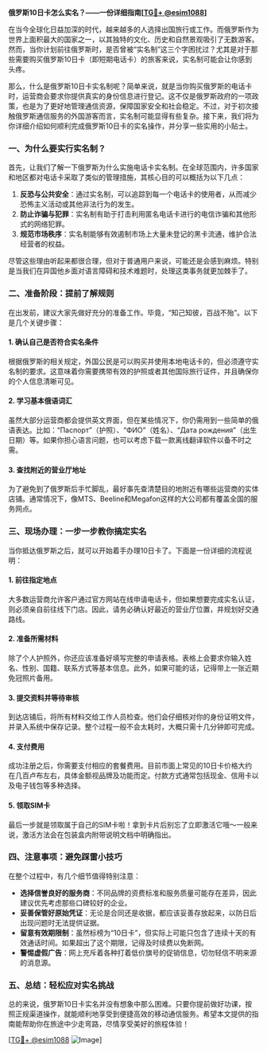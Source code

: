 **俄罗斯10日卡怎么实名？——一份详细指南[[TG💪+ @esim1088](https://t.me/s/esim1088)]**

在当今全球化日益加深的时代，越来越多的人选择出国旅行或工作。而俄罗斯作为世界上面积最大的国家之一，以其独特的文化、历史和自然景观吸引了无数游客。然而，当你计划前往俄罗斯时，是否曾被“实名制”这三个字困扰过？尤其是对于那些需要购买俄罗斯10日卡（即短期电话卡）的旅客来说，实名制可能会让你感到头疼。

那么，什么是俄罗斯10日卡实名制呢？简单来说，就是当你购买俄罗斯的电话卡时，运营商会要求你提供真实的身份信息进行登记。这不仅是俄罗斯政府的一项政策，也是为了更好地管理通信资源，保障国家安全和社会稳定。不过，对于初次接触俄罗斯通信服务的外国游客而言，实名制可能显得有些复杂。接下来，我们将为你详细介绍如何顺利完成俄罗斯10日卡的实名操作，并分享一些实用的小贴士。

### 一、为什么要实行实名制？

首先，让我们了解一下俄罗斯为什么实施电话卡实名制。在全球范围内，许多国家和地区都对电话卡采取了类似的管理措施，其核心目的可以概括为以下几点：

1. **反恐与公共安全**：通过实名制，可以追踪到每一个电话卡的使用者，从而减少恐怖主义活动或其他非法行为的发生。
2. **防止诈骗与犯罪**：实名制有助于打击利用匿名电话卡进行的电信诈骗和其他形式的网络犯罪。
3. **规范市场秩序**：实名制能够有效遏制市场上大量未登记的黑卡流通，维护合法经营者的权益。

尽管这些理由听起来都很合理，但对于普通用户来说，可能还是会感到麻烦。特别是当我们在异国他乡面对语言障碍和技术难题时，处理这类事务就更加棘手了。

### 二、准备阶段：提前了解规则

在出发前，建议大家先做好充分的准备工作。毕竟，“知己知彼，百战不殆”。以下是几个关键步骤：

#### 1. 确认自己是否符合实名条件
根据俄罗斯的相关规定，外国公民是可以购买并使用本地电话卡的，但必须遵守实名制的要求。这意味着你需要携带有效的护照或者其他国际旅行证件，并且确保你的个人信息清晰可见。

#### 2. 学习基本俄语词汇
虽然大部分运营商都会提供英文界面，但在某些情况下，你仍需用到一些简单的俄语表达。比如：“Паспорт”（护照）、“ФИО”（姓名）、“Дата рождения”（出生日期）等。如果你担心语言问题，也可以考虑下载一款离线翻译软件以备不时之需。

#### 3. 查找附近的营业厅地址
为了避免到了俄罗斯后手忙脚乱，最好事先查清楚目的地附近有哪些运营商的实体店铺。通常情况下，像MTS、Beeline和Megafon这样的大公司都有覆盖全国的服务网点。

### 三、现场办理：一步一步教你搞定实名

当你抵达俄罗斯之后，就可以开始着手办理10日卡了。下面是一份详细的流程说明：

#### 1. 前往指定地点
大多数运营商允许客户通过官方网站在线申请电话卡，但如果想要完成实名认证，则必须亲自前往线下门店。因此，请务必确认好最近的营业厅位置，并规划好交通路线。

#### 2. 准备所需材料
除了个人护照外，你还应该准备好填写完整的申请表格。表格上会要求你输入姓名、性别、国籍、联系方式等基本信息。此外，如果可能的话，记得带上一张近期免冠照片备用。

#### 3. 提交资料并等待审核
到达店铺后，将所有材料交给工作人员检查。他们会仔细核对你的身份证明文件，并录入系统中保存记录。整个过程一般不会太耗时，大概只需十几分钟即可完成。

#### 4. 支付费用
成功注册之后，你需要支付相应的套餐费用。目前市面上常见的10日卡价格大约在几百卢布左右，具体金额视品牌及功能而定。付款方式通常包括现金、信用卡以及电子钱包等多种选择。

#### 5. 领取SIM卡
最后一步就是领取属于自己的SIM卡啦！拿到卡片后别忘了立即激活它哦～一般来说，激活方法会在包装盒内附带说明文档中明确指出。

### 四、注意事项：避免踩雷小技巧

在整个过程中，有几个细节值得特别注意：

- **选择信誉良好的服务商**：不同品牌的资费标准和服务质量可能存在差异，因此建议优先考虑那些口碑较好的企业。
- **妥善保管好原始凭证**：无论是合同还是收据，都应该妥善存放起来，以防日后出现问题时无法提供证据。
- **留意有效期限制**：虽然标榜为“10日卡”，但实际上可能只包含了连续十天的有效通话时间。如果超出了这个期限，记得及时续费以免断网。
- **警惕虚假广告**：网上充斥着各种打着低价旗号的促销信息，切勿轻信不明来源的消息源。

### 五、总结：轻松应对实名挑战

总的来说，俄罗斯10日卡实名并没有想象中那么困难。只要你提前做好功课，按照正规渠道操作，就能顺利地享受到便捷高效的移动通信服务。希望本文提供的指南能帮助你在旅途中少走弯路，尽情享受美好的旅程体验！

[[TG💪+ @esim1088](https://t.me/s/esim1088) ![Image](https://i.postimg.cc/4NQfJmqS/Snipaste-2025-05-13-00-14-12.png)]